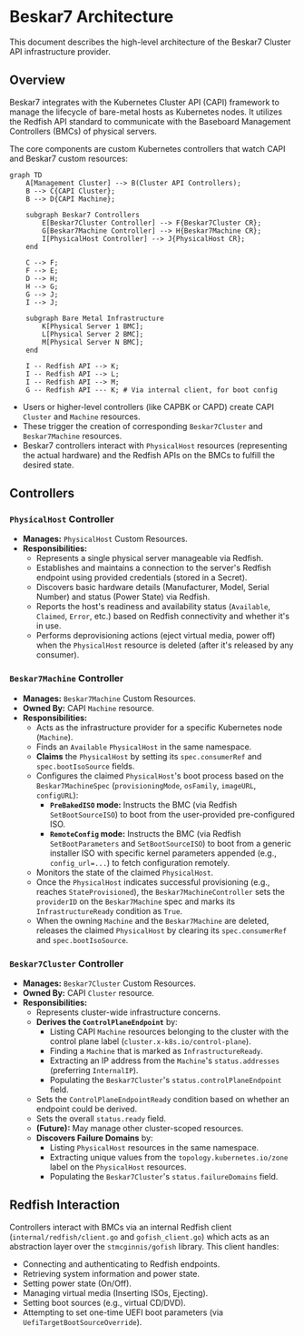 # Beskar7 Architecture

This document describes the high-level architecture of the Beskar7 Cluster API infrastructure provider.

## Overview

Beskar7 integrates with the Kubernetes Cluster API (CAPI) framework to manage the lifecycle of bare-metal hosts as Kubernetes nodes. It utilizes the Redfish API standard to communicate with the Baseboard Management Controllers (BMCs) of physical servers.

The core components are custom Kubernetes controllers that watch CAPI and Beskar7 custom resources:

```mermaid
graph TD
    A[Management Cluster] --> B(Cluster API Controllers);
    B --> C{CAPI Cluster};
    B --> D{CAPI Machine};
    
    subgraph Beskar7 Controllers
        E[Beskar7Cluster Controller] --> F{Beskar7Cluster CR};
        G[Beskar7Machine Controller] --> H{Beskar7Machine CR};
        I[PhysicalHost Controller] --> J{PhysicalHost CR};
    end

    C --> F;
    F --> E;
    D --> H;
    H --> G;
    G --> J;
    I --> J;
    
    subgraph Bare Metal Infrastructure
        K[Physical Server 1 BMC];
        L[Physical Server 2 BMC];
        M[Physical Server N BMC];
    end
    
    I -- Redfish API --> K;
    I -- Redfish API --> L;
    I -- Redfish API --> M;
    G -- Redfish API --- K; # Via internal client, for boot config
```
*   Users or higher-level controllers (like CAPBK or CAPD) create CAPI `Cluster` and `Machine` resources.
*   These trigger the creation of corresponding `Beskar7Cluster` and `Beskar7Machine` resources.
*   Beskar7 controllers interact with `PhysicalHost` resources (representing the actual hardware) and the Redfish APIs on the BMCs to fulfill the desired state.

## Controllers

### `PhysicalHost` Controller

*   **Manages:** `PhysicalHost` Custom Resources.
*   **Responsibilities:**
    *   Represents a single physical server manageable via Redfish.
    *   Establishes and maintains a connection to the server's Redfish endpoint using provided credentials (stored in a Secret).
    *   Discovers basic hardware details (Manufacturer, Model, Serial Number) and status (Power State) via Redfish.
    *   Reports the host's readiness and availability status (`Available`, `Claimed`, `Error`, etc.) based on Redfish connectivity and whether it's in use.
    *   Performs deprovisioning actions (eject virtual media, power off) when the `PhysicalHost` resource is deleted (after it's released by any consumer).

### `Beskar7Machine` Controller

*   **Manages:** `Beskar7Machine` Custom Resources.
*   **Owned By:** CAPI `Machine` resource.
*   **Responsibilities:**
    *   Acts as the infrastructure provider for a specific Kubernetes node (`Machine`).
    *   Finds an `Available` `PhysicalHost` in the same namespace.
    *   **Claims** the `PhysicalHost` by setting its `spec.consumerRef` and `spec.bootIsoSource` fields.
    *   Configures the claimed `PhysicalHost`'s boot process based on the `Beskar7MachineSpec` (`provisioningMode`, `osFamily`, `imageURL`, `configURL`):
        *   **`PreBakedISO` mode:** Instructs the BMC (via Redfish `SetBootSourceISO`) to boot from the user-provided pre-configured ISO.
        *   **`RemoteConfig` mode:** Instructs the BMC (via Redfish `SetBootParameters` and `SetBootSourceISO`) to boot from a generic installer ISO with specific kernel parameters appended (e.g., `config_url=...`) to fetch configuration remotely.
    *   Monitors the state of the claimed `PhysicalHost`.
    *   Once the `PhysicalHost` indicates successful provisioning (e.g., reaches `StateProvisioned`), the `Beskar7MachineController` sets the `providerID` on the `Beskar7Machine` spec and marks its `InfrastructureReady` condition as `True`.
    *   When the owning `Machine` and the `Beskar7Machine` are deleted, releases the claimed `PhysicalHost` by clearing its `spec.consumerRef` and `spec.bootIsoSource`.

### `Beskar7Cluster` Controller

*   **Manages:** `Beskar7Cluster` Custom Resources.
*   **Owned By:** CAPI `Cluster` resource.
*   **Responsibilities:**
    *   Represents cluster-wide infrastructure concerns.
    *   **Derives the `ControlPlaneEndpoint`** by:
        *   Listing CAPI `Machine` resources belonging to the cluster with the control plane label (`cluster.x-k8s.io/control-plane`).
        *   Finding a `Machine` that is marked as `InfrastructureReady`.
        *   Extracting an IP address from the `Machine`'s `status.addresses` (preferring `InternalIP`).
        *   Populating the `Beskar7Cluster`'s `status.controlPlaneEndpoint` field.
    *   Sets the `ControlPlaneEndpointReady` condition based on whether an endpoint could be derived.
    *   Sets the overall `status.ready` field.
    *   **(Future):** May manage other cluster-scoped resources.
    *   **Discovers Failure Domains** by:
        *   Listing `PhysicalHost` resources in the same namespace.
        *   Extracting unique values from the `topology.kubernetes.io/zone` label on the `PhysicalHost` resources.
        *   Populating the `Beskar7Cluster`'s `status.failureDomains` field.

## Redfish Interaction

Controllers interact with BMCs via an internal Redfish client (`internal/redfish/client.go` and `gofish_client.go`) which acts as an abstraction layer over the `stmcginnis/gofish` library. This client handles:

*   Connecting and authenticating to Redfish endpoints.
*   Retrieving system information and power state.
*   Setting power state (On/Off).
*   Managing virtual media (Inserting ISOs, Ejecting).
*   Setting boot sources (e.g., virtual CD/DVD).
*   Attempting to set one-time UEFI boot parameters (via `UefiTargetBootSourceOverride`). 